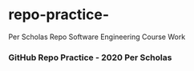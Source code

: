 # repo-practice-

Per Scholas Repo Software Engineering Course Work

### GitHub Repo Practice - 2020 Per Scholas
